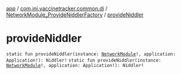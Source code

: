 [app](../../index.md) / [com.jnj.vaccinetracker.common.di](../index.md) / [NetworkModule_ProvideNiddlerFactory](index.md) / [provideNiddler](./provide-niddler.md)

# provideNiddler

`static fun provideNiddler(instance: `[`NetworkModule`](../-network-module/index.md)`!, application: Application!): Niddler!`
`static fun provideNiddler(instance: `[`NetworkModule`](../-network-module/index.md)`!, application: Application!): Niddler!`